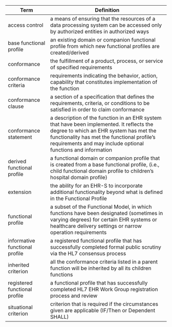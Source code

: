 
| Term | Definition |
| --- | --- |
| access control | a means of ensuring that the resources of a data processing system can be accessed only by authorized entities in authorized ways|
| base functional profile | an existing domain or companion functional profile from which new functional profiles are created/derived|
| conformance | the fulfillment of a product, process, or service of specified requirements|
| conformance criteria | requirements indicating the behavior, action, capability that constitutes implementation of the function|
| conformance clause | a section of a specification that defines the requirements, criteria, or conditions to be satisfied in order to claim conformance|
| conformance statement | a description of the function in an EHR system that have been implemented. It reflects the degree to which an EHR system has met the functionality has met the functional profile’s requirements and may include optional functions and information|
| derived functional profile | a functional domain or companion profile that is created from a base functional profile, (i.e., child functional domain profile to children’s hospital domain profile)|
| extension | the ability for an EHR-S to incorporate additional functionality beyond what is defined in the Functional Profile|
| functional profile | a subset of the Functional Model, in which functions have been designated (sometimes in varying degrees) for certain EHR systems or healthcare delivery settings or narrow operation requirements |
| informative functional profile | a registered functional profile that has successfully completed formal public scrutiny via the HL7 consensus process| 
| inherited criterion |  all the conformance criteria listed in a parent function will be inherited by all its children functions| 
| registered functional profile| a functional profile that has successfully completed HL7 EHR Work Group registration process and review| 
| situational criterion | criterion that is required if the circumstances given are applicable (IF/Then or Dependent SHALL)|
